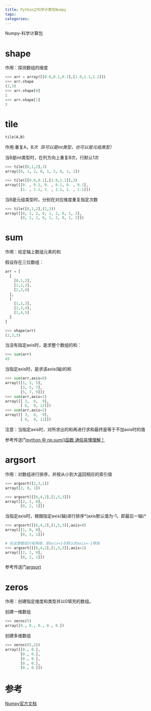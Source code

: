 ```yaml
---
title: Python之科学计算包Numpy
tags:
categories:
---
```


Numpy-科学计算包
<!-- more -->

# shape

作用：探测数组的维度

``` python
>>> arr = array([[0.0,0.1,0.2],[1.0,1.1,1.2]])
>>> arr.shape
(2,3)
>>> arr.shape[0]
2
>>> arr.shape[1]
3
```

# tile

``` python
tile(A,B)
```

作用:重复A，B*次（B可以是int类型，也可以是元组类型）*

当B是int类型时，在列方向上重复B次，行默认1次

``` python
>>> tile([0,1,2],3)
array([0, 1, 2, 0, 1, 2, 0, 1, 2])

>>> tile([[0.0,0.1],[1.0,1.1]],3)
array([[0. , 0.1, 0. , 0.1, 0. , 0.1],
       [1. , 1.1, 1. , 1.1, 1. , 1.1]])
```

当B是元组类型时，分别在对应维度重复指定次数

``` python
>>> tile([0,1,2],(2,3))
array([[0, 1, 2, 0, 1, 2, 0, 1, 2],
       [0, 1, 2, 0, 1, 2, 0, 1, 2]])
```

# sum

作用：给定轴上数组元素的和

假设存在三位数组：

``` python
arr = [
  [
    [0,1,2],
    [1,2,3],
    [2,3,4]
  ],
  [
    [1,2,3],
    [2,3,4],
    [3,4,5]
  ]
]

>>> shape(arr)
(2,3,3)
```

当没有指定axis时，是求整个数组的和：

``` python
>>> sum(arr)
45
```

当指定axis时，是求该axis(轴)的和

``` python
>>> sum(arr,axis=0)
array([[1, 3, 5],
       [3, 5, 7],
       [5, 7, 9]])
>>> sum(arr,axis=1)
array([[ 3,  6,  9],
       [ 6,  9, 12]])
>>> sum(arr,axis=2)
array([[ 3,  6,  9],
       [ 6,  9, 12]])
```

注意：当指定axis时，对所求出的和再进行求和最终是等于不加axis时的值

参考传送门[python 中 np.sum()函数 通俗易懂理解！](http://blog.csdn.net/rifengxxc/article/details/75008427)

# argsort

作用：对数组进行排序，并按从小到大返回相应的索引值

``` python
>>> argsort([2,3,1])
array([2, 0, 1])

>>> argsort([[6,4,2],[1,5,3]])
array([[2, 1, 0],
       [0, 2, 1]])
```

当指定axis时，根据指定axis(轴)进行排序*(axis默认值为-1，即最后一轴)*

``` python
>>> argsort([[6,4,2],[1,5,3]],axis=0)
array([[1, 0, 0],
       [0, 1, 1]])

# 在这里数组只有两维，即axis=1与默认的axis=-1等效
>>> argsort([[6,4,2],[1,5,3]],axis=1)
array([[2, 1, 0],
       [0, 2, 1]])
```

参考传送门[argsort](https://docs.scipy.org/doc/numpy-dev/reference/generated/numpy.argsort.html#numpy.argsort)

# zeros

作用：创建指定维度和类型并以0填充的数组。

创建一维数组

``` python
>>> zeros(5)
array([0., 0., 0., 0., 0.])
```

创建多维数组

``` python
>>> zeros((5,2))
array([[0., 0.],
       [0., 0.],
       [0., 0.],
       [0., 0.],
       [0., 0.]])
```

# 参考

[Numpy官方文档](https://docs.scipy.org/doc/numpy-dev/user/quickstart.html)
